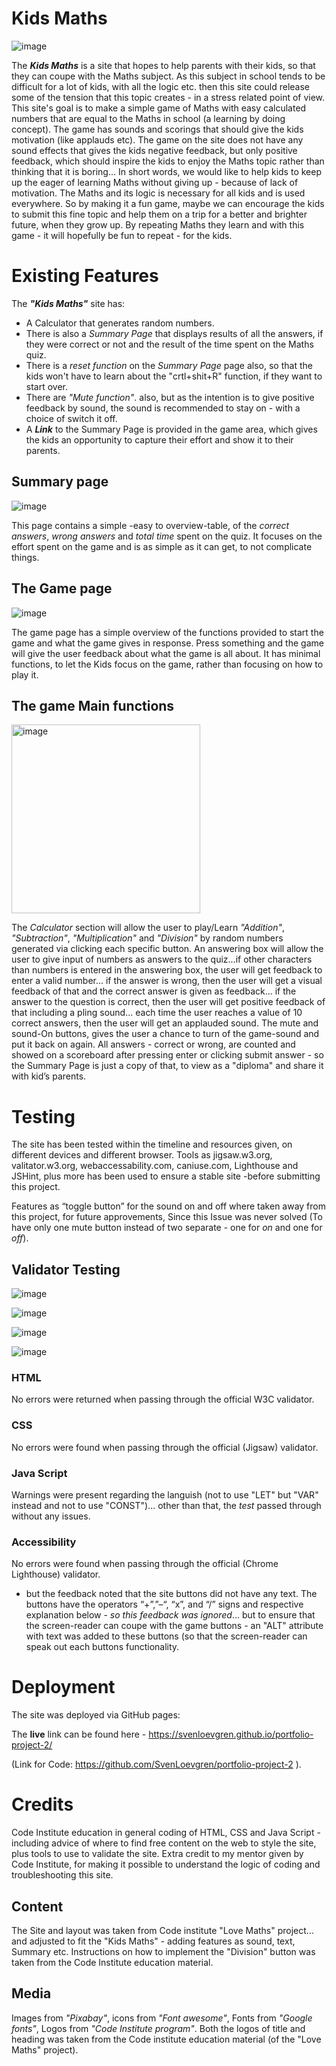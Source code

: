 # Kids Maths
![image](https://user-images.githubusercontent.com/119969411/212360576-665ef017-aa43-4296-8930-b7c9a98a9992.png)

The *__Kids Maths__* is a site that hopes to help parents with their kids, so that they can coupe with the Maths subject. As this subject in school tends to be difficult for a lot of kids, with all the logic etc. then this site could release some of the tension that this topic creates - in a stress related point of view. This site's goal is to make a simple game of Maths with easy calculated numbers that are equal to the Maths in school (a learning by doing concept).
The game has sounds and scorings that should give the kids motivation (like applauds etc). The game on the site does not have any sound effects that gives the kids negative feedback, but only positive feedback, which should inspire the kids to enjoy the Maths topic rather than thinking that it is boring...
In short words, we would like to help kids to keep up the eager of learning Maths without giving up - because of lack of motivation.
The Maths and its logic is necessary for all kids and is used everywhere. So by making it a fun game, maybe we can encourage the kids to submit this fine topic and help them on a trip for a better and brighter future, when they grow up.
By repeating Maths they learn and with this game - it will hopefully be fun to repeat - for the kids.

# Existing Features

The __*"Kids Maths"*__ site has:

* A Calculator that generates random numbers.
* There is also a *Summary Page* that displays results of all the answers, if they were correct or not and the result of the time spent on the Maths quiz.
* There is a *reset function* on the *Summary Page* page also, so that the kids won't have to learn about the "crtl+shit+R" function, if they want to start over.
* There are *"Mute function"*. also, but as the intention is to give positive feedback by sound, the sound is recommended to stay on - with a choice of switch it off.
* A __*Link*__ to the Summary Page is provided in the game area, which gives the kids an opportunity to capture their effort and show it to their parents.

## Summary page

![image](https://user-images.githubusercontent.com/119969411/212361245-031be8be-16dd-41ee-a371-a276db375543.png)

This page contains a simple -easy to overview-table, of the *correct answers*, *wrong answers* and *total time* spent on the quiz. It focuses on the effort spent on the game and is as simple as it can get, to not complicate things.

## The Game page 

![image](https://user-images.githubusercontent.com/119969411/212361394-4c19dba9-9387-4723-a47c-8e9110e9c92b.png)

The game page has a simple overview of the functions provided to start the game and what the game gives in response. Press something and the game will give the user feedback about what the game is all about.
It has minimal functions, to let the Kids focus on the game, rather than focusing on how to play it.

## The game Main functions

<img width="302" alt="image" src="https://user-images.githubusercontent.com/119969411/212361803-1a52316d-2b0a-4258-a49e-ed36e1ff7ab9.png">

The *Calculator* section will allow the user to play/Learn *"Addition"*, *"Subtraction"*, *"Multiplication"* and *"Division"* by random numbers generated via clicking each specific button. An answering box will allow the user to give input of numbers as answers to the quiz...if other characters than numbers is entered in the answering box, the user will get feedback to enter a valid number... if the answer is wrong, then the user will get a visual feedback of that and the correct answer is given as feedback... if the answer to the question is correct, then the user will get positive feedback of that including a pling sound... each time the user reaches a value of 10 correct answers, then the user will get an applauded sound. The mute and sound-On buttons, gives the user a chance to turn of the game-sound and put it back on again. All answers - correct or wrong, are counted and showed on a scoreboard after pressing enter or clicking submit answer - so the Summary Page is just a copy of that, to view as a "diploma" and share it with kid’s parents.


# Testing

The site has been tested within the timeline and resources given, on different devices and different browser.
Tools as jigsaw.w3.org, valitator.w3.org, webaccessability.com, caniuse.com, Lighthouse and JSHint, plus more has been used to ensure a stable site -before submitting this project.

Features as “toggle button” for the sound on and off where taken away from this project, for future approvements, Since this Issue was never solved (To have only one mute button instead of two separate - one for *on* and one for *off*).


## Validator Testing

![image](https://user-images.githubusercontent.com/119969411/212362331-ac16492c-e854-455b-85d3-13eb8d2be634.png)

![image](https://user-images.githubusercontent.com/119969411/212362501-f29d6a16-16cc-493a-822b-1338e82afd12.png)

![image](https://user-images.githubusercontent.com/119969411/212362671-ed74c270-68e1-4202-b853-c09ec678d9fe.png)

![image](https://user-images.githubusercontent.com/119969411/212362749-d37af5a7-9e84-41e0-aa30-0fe4edb2c7c8.png)


### HTML
No errors were returned when passing through the official W3C validator.
### CSS
No errors were found when passing through the official (Jigsaw) validator.
### Java Script
Warnings were present regarding the languish (not to use "LET" but "VAR" instead and not to use "CONST")... other than that, the *test* passed through without any issues.
### Accessibility
No errors were found when passing through the official (Chrome Lighthouse) validator.
- but the feedback noted that the site buttons did not have any text. The buttons have the operators “+”,”–“, “x”, and “/” signs and respective explanation below - *so this feedback was ignored*... but to ensure that the screen-reader can coupe with the game buttons - an "ALT" attribute with text was added to these buttons (so that the screen-reader can speak out each buttons functionality.

# Deployment

The site was deployed via GitHub pages:

The __live__ link can be found here - https://svenloevgren.github.io/portfolio-project-2/

(Link for Code: https://github.com/SvenLoevgren/portfolio-project-2 ).

# Credits

Code Institute education in general coding of HTML, CSS and Java Script - including advice of where to find free content on the web to style the site, plus tools to use to validate the site.
Extra credit to my mentor given by Code Institute, for making it possible to understand the logic of coding and troubleshooting this site.

## Content
The Site and layout was taken from Code institute "Love Maths" project... and adjusted to fit the "Kids Maths" - adding features as sound, text, Summary etc.
Instructions on how to implement the "Division" button was taken from the Code Institute education material.

## Media
Images from *"Pixabay"*, icons from *"Font awesome"*, Fonts from *"Google fonts"*, Logos from *"Code Institute program"*.
Both the logos of title and heading was taken from the Code institute education material (of the "Love Maths" project).
